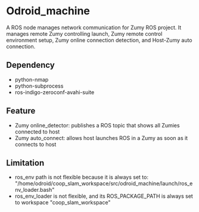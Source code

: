 # Odroid_machine
A ROS node manages network communication for Zumy ROS project. It manages remote Zumy controlling launch, Zumy remote control environment setup, Zumy online connection detection, and Host-Zumy auto connection.

## Dependency
* python-nmap
* python-subprocess
* ros-indigo-zeroconf-avahi-suite

## Feature
* Zumy online_detector: publishes a ROS topic that shows all Zumies connected to host 
* Zumy auto_connect: allows host launches ROS in a Zumy as soon as it connects to host

## Limitation 
* ros_env path is not flexible because it is always set to: "/home/odroid/coop_slam_workspace/src/odroid_machine/launch/ros_env_loader.bash"
* ros_env_loader is not flexible, and its ROS_PACKAGE_PATH is always set to workspace "coop_slam_workspace"
